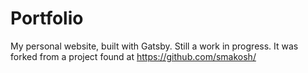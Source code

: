 # Portfolio

My personal website, built with Gatsby. Still a work in progress. It was forked from a project found at https://github.com/smakosh/
